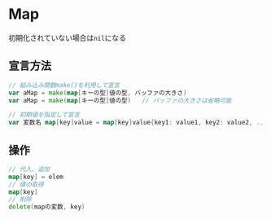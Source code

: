 # Map

初期化されていない場合は`nil`になる

## 宣言方法

```go
// 組み込み関数make()を利用して宣言
var aMap = make(map[キーの型]値の型, バッファの大きさ)
var aMap = make(map[キーの型]値の型)	// バッファの大きさは省略可能

// 初期値を指定して宣言
var 変数名 map[key]value = map[key]value{key1: value1, key2: value2, ..., keyN: valueN}
```

## 操作

```go
// 代入、追加
map[key] = elem
// 値の取得
map[key]
// 削除
delete(mapの変数, key)
```
